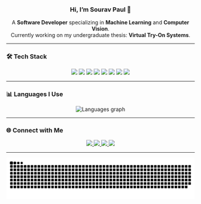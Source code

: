 <h3 align="center">Hi, I’m Sourav Paul 👋</h3>
<p align="center">
A <b>Software Developer</b> specializing in <b>Machine Learning</b> and <b>Computer Vision</b>.<br>
Currently working on my undergraduate thesis: <b>Virtual Try-On Systems</b>.
</p>

---

### 🛠️ Tech Stack
<div align="center">
  <img src="https://cdn.jsdelivr.net/gh/devicons/devicon/icons/c/c-original.svg" height="35" />
  <img src="https://cdn.jsdelivr.net/gh/devicons/devicon/icons/python/python-original.svg" height="35" />
  <img src="https://cdn.jsdelivr.net/gh/devicons/devicon/icons/jupyter/jupyter-original.svg" height="35" />
  <img src="https://cdn.jsdelivr.net/gh/devicons/devicon/icons/tensorflow/tensorflow-original.svg" height="35" />
  <img src="https://cdn.jsdelivr.net/gh/devicons/devicon/icons/pytorch/pytorch-original.svg" height="35" />
  <img src="https://cdn.jsdelivr.net/gh/devicons/devicon/icons/anaconda/anaconda-original.svg" height="35" />
  <img src="https://cdn.jsdelivr.net/gh/devicons/devicon/icons/arduino/arduino-original.svg" height="35" />
  <img src="https://cdn.jsdelivr.net/gh/devicons/devicon/icons/matlab/matlab-original.svg" height="35" />
</div>

---

### 📊 Languages I Use
<div align="center">
  <img src="https://github-readme-stats.vercel.app/api/top-langs?username=5our4v&locale=en&layout=compact&card_width=400&langs_count=8&theme=dark&hide_border=true" height="150" alt="Languages graph" />
</div>

---
### 🌐 Connect with Me
<div align="center">
  <a href="https://www.linkedin.com/in/sour4v/" target="_blank">
    <img src="https://img.shields.io/badge/LinkedIn-blue?style=for-the-badge&logo=linkedin&logoColor=white" height="28"/>
  </a>
  <a href="mailto:sourav.mte@gmail.com" target="_blank">
    <img src="https://img.shields.io/badge/Gmail-red?style=for-the-badge&logo=gmail&logoColor=white" height="28"/>
  </a>
  <a href="https://www.facebook.com/5our4v" target="_blank">
    <img src="https://img.shields.io/badge/Facebook-1877F2?style=for-the-badge&logo=facebook&logoColor=white" height="28"/>
  </a>
  <a href="https://www.instagram.com/sour4v_v/" target="_blank">
    <img src="https://img.shields.io/badge/Instagram-E4405F?style=for-the-badge&logo=instagram&logoColor=white" height="28"/>
  </a>
</div>

---

<div align="center">
  <img src="https://raw.githubusercontent.com/s0ur4v26/s0ur4v26/output/snake.svg" alt="Snake animation" />
</div>

